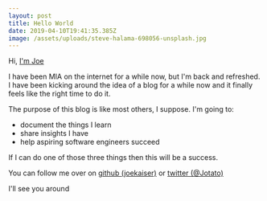 ```yaml
---
layout: post
title: Hello World
date: 2019-04-10T19:41:35.385Z
image: /assets/uploads/steve-halama-698056-unsplash.jpg
---
```

Hi, [I'm Joe](/about)

I have been MIA on the internet for a while now, but I'm back and refreshed. I have been kicking around the idea of a blog for a while now and it finally feels like the right time to do it.

The purpose of this blog is like most others, I suppose. I'm going to:
 
- document the things I learn
- share insights I have
- help aspiring software engineers succeed

If I can do one of those three things then this will be a success.

You can follow me over on [github (joekaiser)](https://github.com/joekaiser) or [twitter (@Jotato)](https://twitter.com/jotato)

I'll see you around

